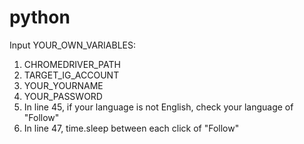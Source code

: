 # python
Input YOUR_OWN_VARIABLES:
1. CHROMEDRIVER_PATH
2. TARGET_IG_ACCOUNT
3. YOUR_YOURNAME
4. YOUR_PASSWORD
5. In line 45, if your language is not English, check your language of "Follow"
6. In line 47, time.sleep between each click of "Follow"
